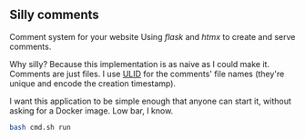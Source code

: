 ## Silly comments

Comment system for your website
Using *flask* and *htmx* to create and serve comments.

Why silly? Because this implementation is as naive as I could make it.
Comments are just files. I use [ULID](https://github.com/ulid/spec)
for the comments' file names (they're unique and encode the creation
timestamp).

I want this application to be simple enough that anyone can start it,
without asking for a Docker image. Low bar, I know.

```sh
bash cmd.sh run
```
